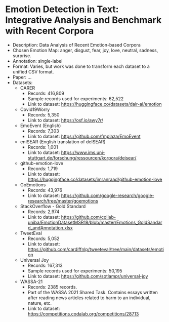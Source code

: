 # Emotion Detection in Text: Integrative Analysis and Benchmark with Recent Corpora
-	Description: Data Analysis of Recent Emotion-based Corpora
-	Chosen Emotion Map:  anger, disgust, fear, joy, love, neutral, sadness, surprise.
-	Annotation: single-label
-	Format: Varies, but work was done to transform each dataset to a unified CSV format.
-	Paper: ...
- Datasets:
  - CARER
    - Records:  416,809
    - Sample records used for experiments: 62,522
    - Link to dataset: https://huggingface.co/datasets/dair-ai/emotion 
  - Covid19Worry
    - Records: 5,350 
    - Link to dataset: https://osf.io/awy7r/ 
  - EmoEvent (English)
    - Records: 7,303
    - Link to dataset: https://github.com/fmplaza/EmoEvent 
  - enISEAR (English translation of deISEAR)
    - Records: 1,001
    - Link to dataset: https://www.ims.uni-stuttgart.de/forschung/ressourcen/korpora/deisear/ 
  - github-emotion-love
    - Records: 1,719
    - Link to dataset: https://huggingface.co/datasets/imranraad/github-emotion-love
  - GoEmotions
    - Records: 43,976
    - Link to dataset: https://github.com/google-research/google-research/tree/master/goemotions
  - StackOverflow - Gold Standard
    - Records: 2,974
    - Link to dataset: https://github.com/collab-uniba/EmotionDatasetMSR18/blob/master/Emotions_GoldSandard_andAnnotation.xlsx
  - TweetEval
    - Records: 5,052
    - Link to dataset: https://github.com/cardiffnlp/tweeteval/tree/main/datasets/emotion
  - Universal Joy
    - Records: 167,313
    - Sample records used for experiments: 50,195
    - Link to dataset: https://github.com/sotlampr/universal-joy
  - WASSA-21
    - Records: 2385 records.
    - Part of the WASSA 2021 Shared Task. Contains essays written after reading news articles related to harm to an individual, nature, etc.
    - Link to dataset: https://competitions.codalab.org/competitions/28713

